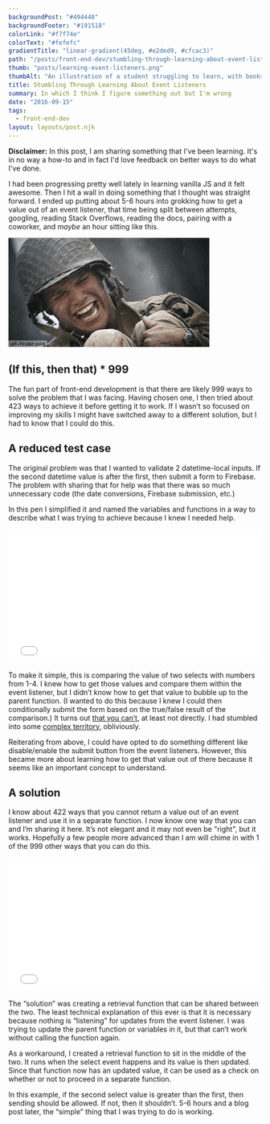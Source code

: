 ```yaml
---
backgroundPost: "#494448"
backgroundFooter: "#191518"
colorLink: "#f7f74e"
colorText: "#fefefc"
gradientTitle: "linear-gradient(45deg, #e2ded9, #cfcac3)"
path: "/posts/front-end-dev/stumbling-through-learning-about-event-listeners"
thumb: "posts/learning-event-listeners.png"
thumbAlt: "An illustration of a student struggling to learn, with books and notes scattered around, in the style of a sketch, viewed from a close-up perspective --v 5 --ar 3:2"
title: Stumbling Through Learning About Event Listeners
summary: In which I think I figure something out but I'm wrong
date: "2016-09-15"
tags:
  - front-end-dev
layout: layouts/post.njk
---
```


**Disclaimer:** In this post, I am sharing something that I've been learning. It's in no way a how-to and in fact I'd love feedback on better ways to do what I've done.

I had been progressing pretty well lately in learning vanilla JS and it felt awesome. Then I hit a wall in doing something that I thought was straight forward. I ended up putting about 5-6 hours into grokking how to get a value out of an event listener, that time being split between attempts, googling, reading Stack Overflows, reading the docs, pairing with a coworker, and _maybe_ an hour sitting like this.

![GIF](/img/posts/front-end-dev/stumbling-through-learning-about-event-listeners/gif-matt-damon-crying.gif)

## (If this, then that) \* 999

The fun part of front-end development is that there are likely 999 ways to solve the problem that I was facing. Having chosen one, I then tried about 423 ways to achieve it before getting it to work. If I wasn’t so focused on improving my skills I might have switched away to a different solution, but I had to know that I could do this.

## A reduced test case

The original problem was that I wanted to validate 2 datetime-local inputs. If the second datetime value is after the first, then submit a form to Firebase. The problem with sharing that for help was that there was so much unnecessary code (the date conversions, Firebase submission, etc.)

In this pen I simplified it and named the variables and functions in a way to describe what I was trying to achieve because I knew I needed help.

<div class="cp_embed_wrapper"><iframe id="cp_embed_OREBzg" src="//codepen.io/dandenney/embed/OREBzg?height=265&amp;theme-id=0&amp;slug-hash=OREBzg&amp;default-tab=js%2Cresult&amp;user=dandenney&amp;embed-version=2" scrolling="no" frameborder="0" height="265" allowtransparency="true" allowfullscreen="true" allowpaymentrequest="true" name="CodePen Embed" title="CodePen Embed 2" class="cp_embed_iframe " style="width: 100%; overflow: hidden;"></iframe></div>

To make it simple, this is comparing the value of two selects with numbers from 1-4\. I knew how to get those values and compare them within the event listener, but I didn’t know how to get that value to bubble up to the parent function. (I wanted to do this because I knew I could then conditionally submit the form based on the true/false result of the comparison.) It turns out [that you can’t](http://stackoverflow.com/questions/26373208/returning-a-variable-from-a-listener-function-javascript), at least not directly. I had stumbled into some [complex territory](http://stackoverflow.com/questions/23667086/why-is-my-variable-unaltered-after-i-modify-it-inside-of-a-function-asynchron), obliviously.

Reiterating from above, I could have opted to do something different like disable/enable the submit button from the event listeners. However, this became more about learning how to get that value out of there because it seems like an important concept to understand.

## A solution

I know about 422 ways that you cannot return a value out of an event listener and use it in a separate function. I now know one way that you can and I’m sharing it here. It’s not elegant and it may not even be "right", but it works. Hopefully a few people more advanced than I am will chime in with 1 of the 999 other ways that you can do this.

<div class="cp_embed_wrapper"><iframe id="cp_embed_OREBzg" src="//codepen.io/dandenney/embed/OREBzg?height=265&amp;theme-id=0&amp;slug-hash=OREBzg&amp;default-tab=js%2Cresult&amp;user=dandenney&amp;embed-version=2" scrolling="no" frameborder="0" height="265" allowtransparency="true" allowfullscreen="true" allowpaymentrequest="true" name="CodePen Embed" title="CodePen Embed 1" class="cp_embed_iframe " style="width: 100%; overflow: hidden;"></iframe></div>

The “solution” was creating a retrieval function that can be shared between the two. The least technical explanation of this ever is that it is necessary because nothing is “listening” for updates from the event listener. I was trying to update the parent function or variables in it, but that can’t work without calling the function again.

As a workaround, I created a retrieval function to sit in the middle of the two. It runs when the select event happens and its value is then updated. Since that function now has an updated value, it can be used as a check on whether or not to proceed in a separate function.

In this example, if the second select value is greater than the first, then sending should be allowed. If not, then it shouldn’t. 5-6 hours and a blog post later, the “simple” thing that I was trying to do is working.
